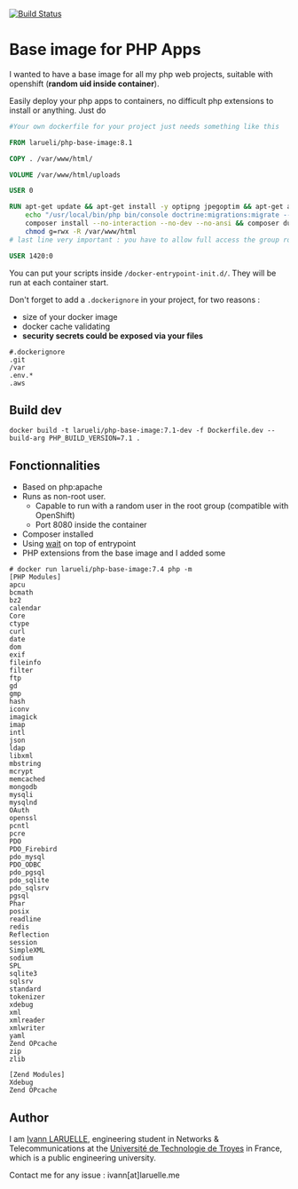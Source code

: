 [![Build Status](https://github.com/larueli/php-base-image/actions/workflows/main.yml/badge.svg)](https://github.com/larueli/php-base-image/actions/workflows/main.yml)

# Base image for PHP Apps

I wanted to have a base image for all my php web projects, suitable with openshift (**random uid inside container**).

Easily deploy your php apps to containers, no difficult php extensions to install or anything.
Just do

```Dockerfile
#Your own dockerfile for your project just needs something like this

FROM larueli/php-base-image:8.1

COPY . /var/www/html/

VOLUME /var/www/html/uploads

USER 0

RUN apt-get update && apt-get install -y optipng jpegoptim && apt-get autoremove -y && \
    echo "/usr/local/bin/php bin/console doctrine:migrations:migrate --no-interaction --allow-no-migration" > /docker-entrypoint-init.d/migrations.sh && \
    composer install --no-interaction --no-dev --no-ansi && composer dump-autoload --no-dev --classmap-authoritative && \
    chmod g=rwx -R /var/www/html
# last line very important : you have to allow full access the group root for openshift

USER 1420:0
```

You can put your scripts inside `/docker-entrypoint-init.d/`. They will be run at each container start.

Don't forget to add a `.dockerignore` in your project, for two reasons :

* size of your docker image
* docker cache validating
* **security secrets could be exposed via your files**

```
#.dockerignore
.git
/var
.env.*
.aws
```

## Build dev

```
docker build -t larueli/php-base-image:7.1-dev -f Dockerfile.dev --build-arg PHP_BUILD_VERSION=7.1 .
```

## Fonctionnalities

* Based on php:apache
* Runs as non-root user.
  * Capable to run with a random user in the root group (compatible with OpenShift)
  * Port 8080 inside the container
* Composer installed
* Using [wait](https://github.com/ufoscout/docker-compose-wait) on top of entrypoint 
* PHP extensions from the base image and I added some

```
# docker run larueli/php-base-image:7.4 php -m
[PHP Modules]
apcu
bcmath
bz2
calendar
Core
ctype
curl
date
dom
exif
fileinfo
filter
ftp
gd
gmp
hash
iconv
imagick
imap
intl
json
ldap
libxml
mbstring
mcrypt
memcached
mongodb
mysqli
mysqlnd
OAuth
openssl
pcntl
pcre
PDO
PDO_Firebird
pdo_mysql
PDO_ODBC
pdo_pgsql
pdo_sqlite
pdo_sqlsrv
pgsql
Phar
posix
readline
redis
Reflection
session
SimpleXML
sodium
SPL
sqlite3
sqlsrv
standard
tokenizer
xdebug
xml
xmlreader
xmlwriter
yaml
Zend OPcache
zip
zlib

[Zend Modules]
Xdebug
Zend OPcache

```

## Author

I am [Ivann LARUELLE](https://www.linkedin.com/in/ilaruelle/), engineering student in Networks & Telecommunications at the [Université de Technologie de Troyes](https://www.utt.fr/) in France, which is a public engineering university.

Contact me for any issue : ivann[at]laruelle.me
